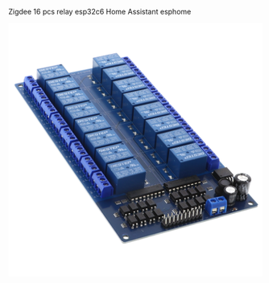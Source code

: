 Zigdee 16 pcs relay esp32c6 Home Assistant esphome

![Screenshot](https://github.com/bieskholodov/zigbee-rele/blob/main/16-Kanal-Relais-Modul-12V-01_600x600%402x.png)

